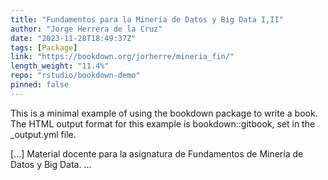 ```yaml
---
title: "Fundamentos para la Minería de Datos y Big Data I,II"
author: "Jorge Herrera de la Cruz"
date: "2023-11-28T18:49:37Z"
tags: [Package]
link: "https://bookdown.org/jorherre/mineria_fin/"
length_weight: "11.4%"
repo: "rstudio/bookdown-demo"
pinned: false
---
```


<p>This is a minimal example of using the bookdown package to write a book.
The HTML output format for this example is bookdown::gitbook,
set in the _output.yml file.</p> [...] Material docente para la asignatura de Fundamentos de Minería de Datos y Big Data. ...
